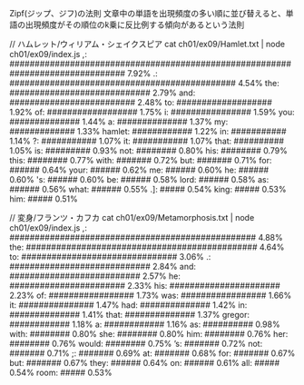 Zipf(ジップ、ジフ)の法則
文章中の単語を出現頻度の多い順に並び替えると、単語の出現頻度がその順位の݇k乗に反⽐例する傾向があるという法則

// ハムレット/ウィリアム・シェイクスピア
cat ch01/ex09/Hamlet.txt | node ch01/ex09/index.js
         ,: ############################################################################### 7.92%
         .: ############################################# 4.54%
       the: ############################ 2.79%
       and: ######################### 2.48%
        to: ################### 1.92%
        of: ################## 1.75%
         i: ################ 1.59%
       you: ############## 1.44%
         a: ############## 1.37%
        my: ############# 1.33%
    hamlet: ############ 1.22%
        in: ########### 1.14%
         ?: ########### 1.07%
        it: ########### 1.07%
      that: ########## 1.05%
        is: ######### 0.93%
       not: ######## 0.80%
       his: ######## 0.79%
      this: ######## 0.77%
      with: ####### 0.72%
       but: ####### 0.71%
       for: ###### 0.64%
      your: ###### 0.62%
        me: ###### 0.60%
        he: ###### 0.60%
        's: ###### 0.60%
        be: ###### 0.58%
      lord: ###### 0.58%
        as: ###### 0.56%
      what: ###### 0.55%
        .]: ##### 0.54%
      king: ##### 0.53%
       him: ##### 0.51%

// 変身/フランツ・カフカ
cat ch01/ex09/Metamorphosis.txt | node ch01/ex09/index.js
         ,: ################################################# 4.88%
       the: ############################################## 4.64%
        to: ############################### 3.06%
         .: ############################ 2.84%
       and: ########################## 2.57%
        he: ####################### 2.33%
       his: ###################### 2.23%
        of: ################# 1.73%
       was: ################# 1.66%
        it: ############### 1.47%
       had: ############## 1.42%
        in: ############## 1.41%
      that: ############## 1.37%
    gregor: ############ 1.18%
         a: ############ 1.16%
        as: ########## 0.98%
      with: ######## 0.80%
       she: ######## 0.80%
       him: ######## 0.76%
       her: ######## 0.76%
     would: ######## 0.75%
        ’s: ####### 0.72%
       not: ####### 0.71%
         ;: ####### 0.69%
        at: ####### 0.68%
       for: ####### 0.67%
       but: ####### 0.67%
      they: ###### 0.64%
        on: ###### 0.61%
       all: ##### 0.54%
      room: ##### 0.53%


